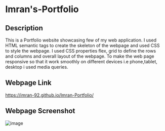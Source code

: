# Imran's-Portfolio

## Description
This is a Portfolio website showcasing few of my web application. I used HTML semantic tags to create the skeleton of the webpage and used CSS to style the webpage.
I used CSS properties flex, grid to define the rows and columns and overall layout of the webpage. To make the web page responsive so that it work smoothly on different devices i.e phone,tablet, desktop i used media queries.

## Webpage Link
https://imran-92.github.io/Imran-Portfolio/

## Webpage Screenshot
![image](https://user-images.githubusercontent.com/111693779/210110606-a9733007-8340-4e04-832a-8937778aff05.png)
